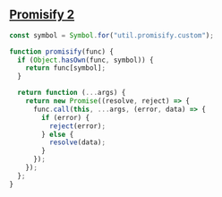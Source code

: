 ## [Promisify 2](https://www.greatfrontend.com/questions/javascript/promisify-ii)

<!-- notecardId: 1739475053409 -->

```js
const symbol = Symbol.for("util.promisify.custom");

function promisify(func) {
  if (Object.hasOwn(func, symbol)) {
    return func[symbol];
  }

  return function (...args) {
    return new Promise((resolve, reject) => {
      func.call(this, ...args, (error, data) => {
        if (error) {
          reject(error);
        } else {
          resolve(data);
        }
      });
    });
  };
}
```
